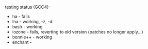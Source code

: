 testing status (GCC4):
* ha - fails
* lha - working, -z, -d
* bash - working
* iozone - fails, reverting to old version (patches no longer apply...)
* bonnie++ - working
* enchant - 
